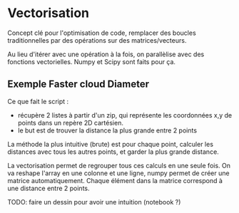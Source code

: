 # Vectorisation 

Concept clé pour l'optimisation de code, remplacer des 
boucles traditionnelles par des opérations sur des matrices/vecteurs.

Au lieu d'itérer avec une opération à la fois, on parallèlise avec des 
fonctions vectorielles. Numpy et Scipy sont faits pour ça.

## Exemple Faster cloud Diameter 

Ce que fait le script :
- récupère 2 listes à partir d'un zip, qui représente les coordonnées x,y de points dans un repère 2D cartésien.
- le but est de trouver la distance la plus grande entre 2 points

La méthode la plus intuitive (brute) est pour chaque point, calculer les distances avec tous les autres points, et garder la plus grande distance.

La vectorisation permet de regrouper tous ces calculs en une seule fois. On va reshape l'array en une colonne et une ligne, numpy permet de créer une matrice automatiquement. Chaque élément dans la matrice correspond à une distance entre 2 points. 

TODO: faire un dessin pour avoir une intuition (notebook ?)
